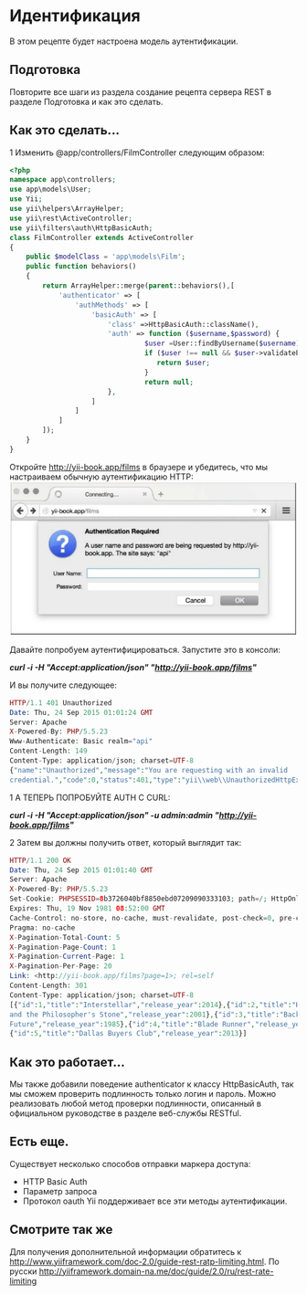 Идентификация
===
В этом рецепте будет настроена модель аутентификации.

Подготовка
---
Повторите все шаги из раздела создание рецепта сервера REST в разделе Подготовка и как это сделать.

Как это сделать...
---

1 Изменить @app/controllers/FilmController следующим образом:
```php
<?php
namespace app\controllers;
use app\models\User;
use Yii;
use yii\helpers\ArrayHelper;
use yii\rest\ActiveController;
use yii\filters\auth\HttpBasicAuth;
class FilmController extends ActiveController
{
    public $modelClass = 'app\models\Film';
    public function behaviors()
    {
        return ArrayHelper::merge(parent::behaviors(),[
            'authenticator' => [
                'authMethods' => [
                    'basicAuth' => [
                        'class' =>HttpBasicAuth::className(),
                        'auth' => function ($username,$password) {
                                 $user =User::findByUsername($username);
                                 if ($user !== null && $user->validatePassword($password)){
                                    return $user;
                                 }
                                 return null;
                        },
                    ]
                ]
            ]
        ]);
    }
}
```
Откройте http://yii-book.app/films в браузере и убедитесь, что мы настраиваем обычную аутентификацию HTTP:
![](img/259_1.jpg)

Давайте попробуем аутентифицироваться. Запустите это в консоли:


***curl -i -H "Accept:application/json" "http://yii-book.app/films"***

И вы получите следующее:
```php
HTTP/1.1 401 Unauthorized
Date: Thu, 24 Sep 2015 01:01:24 GMT
Server: Apache
X-Powered-By: PHP/5.5.23
Www-Authenticate: Basic realm="api"
Content-Length: 149
Content-Type: application/json; charset=UTF-8
{"name":"Unauthorized","message":"You are requesting with an invalid
credential.","code":0,"status":401,"type":"yii\\web\\UnauthorizedHttpException"}
```
1 А ТЕПЕРЬ ПОПРОБУЙТЕ AUTH С CURL:

***curl -i -H "Accept:application/json" -u admin:admin "http://yii-book.app/films"***

2 Затем вы должны получить ответ, который выглядит так:
```php
HTTP/1.1 200 OK
Date: Thu, 24 Sep 2015 01:01:40 GMT
Server: Apache
X-Powered-By: PHP/5.5.23
Set-Cookie: PHPSESSID=8b3726040bf8850ebd07209090333103; path=/; HttpOnly
Expires: Thu, 19 Nov 1981 08:52:00 GMT
Cache-Control: no-store, no-cache, must-revalidate, post-check=0, pre-check=0
Pragma: no-cache
X-Pagination-Total-Count: 5
X-Pagination-Page-Count: 1
X-Pagination-Current-Page: 1
X-Pagination-Per-Page: 20
Link: <http://yii-book.app/films?page=1>; rel=self
Content-Length: 301
Content-Type: application/json; charset=UTF-8
[{"id":1,"title":"Interstellar","release_year":2014},{"id":2,"title":"Harry Potter
and the Philosopher's Stone","release_year":2001},{"id":3,"title":"Back to the
Future","release_year":1985},{"id":4,"title":"Blade Runner","release_year":1982},
{"id":5,"title":"Dallas Buyers Club","release_year":2013}]
```

Как это работает...
---
Мы также добавили поведение authenticator к классу HttpBasicAuth, так мы сможем проверить подлинность только логин и пароль. Можно реализовать любой метод проверки подлинности, описанный в официальном руководстве в разделе веб-службы RESTful.

Есть еще.
---
Существует несколько способов отправки маркера доступа:
* HTTP Basic Auth
* Параметр запроса
* Протокол oauth
Yii поддерживает все эти методы аутентификации.

Смотрите так же
---
Для получения дополнительной информации обратитесь к <http://www.yiiframework.com/doc-2.0/guide-rest-ratp-limiting.html>.
По русски <http://yiiframework.domain-na.me/doc/guide/2.0/ru/rest-rate-limiting> 
